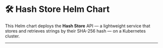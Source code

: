 # 🛠️ Hash Store Helm Chart

This Helm chart deploys the **Hash Store** API — a lightweight service that stores and retrieves strings by their SHA-256 hash — on a Kubernetes cluster.

---
